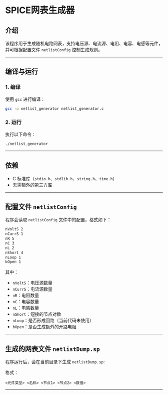 # SPICE网表生成器

## 介绍
该程序用于生成随机电路网表，支持电压源、电流源、电阻、电容、电感等元件，并可根据配置文件 `netlistConfig` 控制生成规则。

---

## 编译与运行

### 1. 编译
使用 `gcc` 进行编译：
```sh
gcc -o netlist_generator netlist_generator.c
```

### 2. 运行
执行以下命令：
```sh
./netlist_generator
```

---

## 依赖
- C 标准库（`stdio.h`、`stdlib.h`、`string.h`、`time.h`）
- 无需额外的第三方库

---

## 配置文件 `netlistConfig`
程序会读取 `netlistConfig` 文件中的配置，格式如下：
```txt
nVoltS 2
nCurrS 1
nR 5
nC 3
nL 2
nShort 4
nLoop 1
bOpen 1
```
其中：
- `nVoltS`：电压源数量
- `nCurrS`：电流源数量
- `nR`：电阻数量
- `nC`：电容数量
- `nL`：电感数量
- `nShort`：短接的节点对数
- `nLoop`：是否形成回路（当前代码未使用）
- `bOpen`：是否生成额外的开路电阻

---

## 生成的网表文件 `netlistDump.sp`
程序运行后，会在当前目录下生成 `netlistDump.sp`:

格式：
```
<元件类型> <名称> <节点1> <节点2> <数值>
```
---
